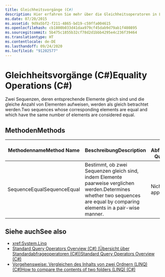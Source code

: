```yaml
---
title: Gleichheitsvorgänge (C#)
description: Hier erfahren Sie mehr über die Gleichheitsoperatoren in LINQ in C#, bei denen zwei Sequenzen, deren Elemente gleich sind und die über dieselbe Anzahl von Elementen verfügen, gleich sind.
ms.date: 07/20/2015
ms.assetid: 9d9a5bf2-f211-4865-bd19-c59ffa004615
ms.openlocfilehash: cb1800b033d41daa979cf45dab9d79ab1f480895
ms.sourcegitcommit: 5b475c1855b32cf78d2d1bbb4295e4c236f39464
ms.translationtype: HT
ms.contentlocale: de-DE
ms.lasthandoff: 09/24/2020
ms.locfileid: "91202577"
---
```

# <a name="equality-operations-c"></a><span data-ttu-id="e24fe-103">Gleichheitsvorgänge (C#)</span><span class="sxs-lookup"><span data-stu-id="e24fe-103">Equality Operations (C#)</span></span>

<span data-ttu-id="e24fe-104">Zwei Sequenzen, deren entsprechende Elemente gleich sind und die gleiche Anzahl von Elementen aufweisen, werden als gleich betrachtet werden.</span><span class="sxs-lookup"><span data-stu-id="e24fe-104">Two sequences whose corresponding elements are equal and which have the same number of elements are considered equal.</span></span>  
  
## <a name="methods"></a><span data-ttu-id="e24fe-105">Methoden</span><span class="sxs-lookup"><span data-stu-id="e24fe-105">Methods</span></span>  
  
|<span data-ttu-id="e24fe-106">Methodenname</span><span class="sxs-lookup"><span data-stu-id="e24fe-106">Method Name</span></span>|<span data-ttu-id="e24fe-107">Beschreibung</span><span class="sxs-lookup"><span data-stu-id="e24fe-107">Description</span></span>|<span data-ttu-id="e24fe-108">C#-Abfrageausdruckssyntax</span><span class="sxs-lookup"><span data-stu-id="e24fe-108">C# Query Expression Syntax</span></span>|<span data-ttu-id="e24fe-109">Weitere Informationen</span><span class="sxs-lookup"><span data-stu-id="e24fe-109">More Information</span></span>|  
|-----------------|-----------------|---------------------------------|----------------------|  
|<span data-ttu-id="e24fe-110">SequenceEqual</span><span class="sxs-lookup"><span data-stu-id="e24fe-110">SequenceEqual</span></span>|<span data-ttu-id="e24fe-111">Bestimmt, ob zwei Sequenzen gleich sind, indem Elemente paarweise verglichen werden.</span><span class="sxs-lookup"><span data-stu-id="e24fe-111">Determines whether two sequences are equal by comparing elements in a pair-wise manner.</span></span>|<span data-ttu-id="e24fe-112">Nicht zutreffend.</span><span class="sxs-lookup"><span data-stu-id="e24fe-112">Not applicable.</span></span>|<xref:System.Linq.Enumerable.SequenceEqual%2A?displayProperty=nameWithType><br /><br /> <xref:System.Linq.Queryable.SequenceEqual%2A?displayProperty=nameWithType>|  
  
## <a name="see-also"></a><span data-ttu-id="e24fe-113">Siehe auch</span><span class="sxs-lookup"><span data-stu-id="e24fe-113">See also</span></span>

- <xref:System.Linq>
- [<span data-ttu-id="e24fe-114">Standard Query Operators Overview (C#) (Übersicht über Standardabfrageoperatoren (C#))</span><span class="sxs-lookup"><span data-stu-id="e24fe-114">Standard Query Operators Overview (C#)</span></span>](./standard-query-operators-overview.md)
- [<span data-ttu-id="e24fe-115">Vorgehensweise: Vergleichen des Inhalts von zwei Ordnern (LINQ) (C#)</span><span class="sxs-lookup"><span data-stu-id="e24fe-115">How to compare the contents of two folders (LINQ) (C#)</span></span>](./how-to-compare-the-contents-of-two-folders-linq.md)
